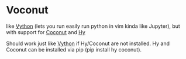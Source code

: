 # Voconut
like [Vython](https://github.com/mrever/Vython) (lets you run easily run python in vim kinda like Jupyter), but with support for [Coconut](http://coconut-lang.org/) and [Hy](https://docs.hylang.org/en/alpha/)

Should work just like [Vython](https://github.com/mrever/Vython) if Hy/Coconut are not installed.  Hy and Coconut can be installed via pip (pip install hy coconut).
